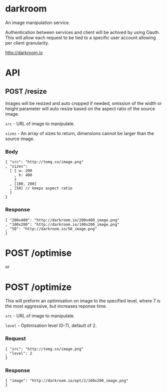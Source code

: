 darkroom
========

An image manipulation service.


Authentication between services and client will be achived by using Oauth. This will allow each request to be tied to a specific user account allowing per client granularity.

http://darkroom.io

# API

## POST /resize

Images will be resized and auto cropped if needed, omission of the width or height parameter will auto resize based on the aspect ratio of the source image.

`src` - URL of image to manipulate.

`sizes` - An array of sizes to return, dimensions cannot be larger than the source image.

### Body

    { "src": "http://tomg.co/image.png"
    , "sizes":
      [ { w: 200
        , h: 400
        }
      , [100, 200]
      , [50] // keeps aspect ratio
      ]
    }

### Response

    { "200x400": "http://darkroom.io/200x400_image.png"
    , "100x200": "http://darkroom.io/100x200_image.png"
    , "50": "http://darkroom.io/50_image.png"
    }

# POST /optimise
or
# POST /optimize

This will preform an optimisation on image to the specified level, where 7 is the most aggressive, but increases reponse time.

`src` - URL of image to manipulate.

`level` - Optimisation level (0-7), default of 2.

### Request

    { "src": "http://tomg.co/image.png"
    , "level": 2
    }

### Response

    { "image": "http://darkroom.io/opt/2/100x200_image.png"
    }


